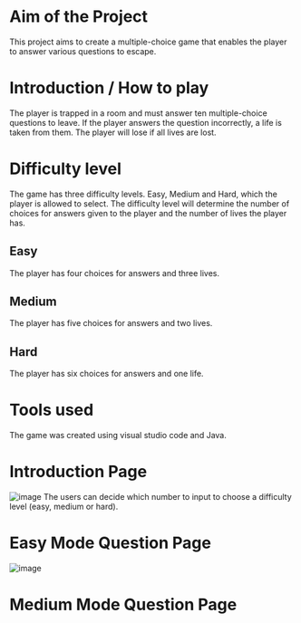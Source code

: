 # Aim of the Project
This project aims to create a multiple-choice game that enables the player to answer various questions to escape. 

# Introduction / How to play
The player is trapped in a room and must answer ten multiple-choice questions to leave. 
If the player answers the question incorrectly, a life is taken from them. 
The player will lose if all lives are lost.

# Difficulty level 
The game has three difficulty levels. Easy, Medium and Hard, which the player is allowed to select. 
The difficulty level will determine the number of choices for answers given to the player and the number of lives the player has. 
## Easy
The player has four choices for answers and three lives.
## Medium
The player has five choices for answers and two lives.
## Hard 
The player has six choices for answers and one life. 

# Tools used
The game was created using visual studio code and Java. 

# Introduction Page
![image](https://github.com/user-attachments/assets/4bd4041d-857a-4c7a-8563-afd1415be4d5)
The users can decide which number to input to choose a difficulty level (easy, medium or hard).

# Easy Mode Question Page
![image](https://github.com/user-attachments/assets/9226e842-d030-4f74-a2cf-b198f15f4b69)

# Medium Mode Question Page 


